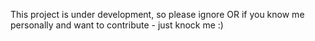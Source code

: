 This project is under development, so please ignore OR if you know me personally and want to contribute - just knock me :)
